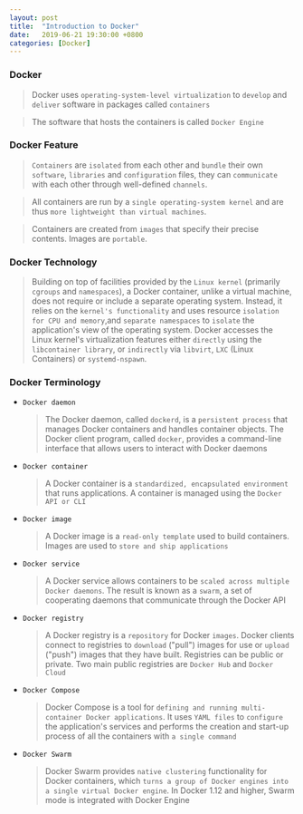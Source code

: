 ```yaml
---
layout: post
title:  "Introduction to Docker"
date:   2019-06-21 19:30:00 +0800
categories: [Docker]
---
```

### Docker
>Docker uses `operating-system-level virtualization` to `develop` and `deliver` software in packages called `containers`

>The software that hosts the containers is called `Docker Engine`

### Docker Feature

>`Containers` are `isolated` from each other and `bundle` their own `software`, `libraries` and `configuration` files, they can `communicate` with each other through well-defined `channels`.

>All containers are run by a `single operating-system kernel` and are thus `more lightweight than virtual machines`. 

>Containers are created from `images` that specify their precise contents. Images are `portable`.

### Docker Technology
>Building on top of facilities provided by the `Linux kernel` (primarily `cgroups` and `namespaces`), a Docker container, unlike a virtual machine, does not require or include a separate operating system. Instead, it relies on the `kernel's functionality` and uses resource `isolation for CPU and memory`,and `separate namespaces` to `isolate` the application's view of the operating system. Docker accesses the Linux kernel's virtualization features either `directly` using the `libcontainer library`, or `indirectly` via `libvirt`, `LXC` (Linux Containers) or `systemd-nspawn`.

### Docker Terminology
- `Docker daemon`
    >The Docker daemon, called `dockerd`, is a `persistent process` that manages Docker containers and handles container objects. The Docker client program, called `docker`, provides a command-line interface that allows users to interact with Docker daemons
- `Docker container`
    >A Docker container is a `standardized, encapsulated environment` that runs applications. A container is managed using the `Docker API or CLI`
- `Docker image`
    >A Docker image is a `read-only template` used to build containers. Images are used to `store and ship applications`
- `Docker service`
    >A Docker service allows containers to be `scaled across multiple Docker daemons`. The result is known as a `swarm`, a set of cooperating daemons that communicate through the Docker API
- `Docker registry`
    >A Docker registry is a `repository` for Docker `images`. Docker clients connect to registries to `download` ("pull") images for use or `upload` ("push") images that they have built. Registries can be public or private. Two main public registries are `Docker Hub` and `Docker Cloud`
- `Docker Compose`
    >Docker Compose is a tool for `defining and running multi-container Docker applications`. It uses `YAML files` to `configure` the application's services and performs the creation and start-up process of all the containers with `a single command`
- `Docker Swarm`
    >Docker Swarm provides `native clustering` functionality for Docker containers, which `turns a group of Docker engines into a single virtual Docker engine`. In Docker 1.12 and higher, Swarm mode is integrated with Docker Engine
